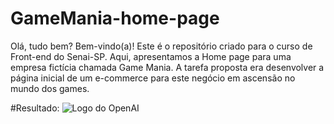 # GameMania-home-page
Olá, tudo bem? Bem-vindo(a)! Este é o repositório criado para o curso de Front-end do Senai-SP. Aqui, apresentamos a Home page para uma empresa fictícia chamada Game Mania. A tarefa proposta era desenvolver a página inicial de um e-commerce para este negócio em ascensão no mundo dos games.

#Resultado: 
![Logo do OpenAI](https://github.com/KaianNovais/GameMania-home-page/blob/main/images/Captura%20de%20Tela%202023-06-05%20a%CC%80s%2014.33.46.png)

